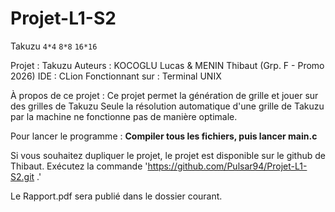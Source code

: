 # Projet-L1-S2
Takuzu `4*4` `8*8` `16*16`

Projet : Takuzu
Auteurs : KOCOGLU Lucas & MENIN Thibaut (Grp. F - Promo 2026)
IDE : CLion
Fonctionnant sur : Terminal UNIX

À propos de ce projet :
Ce projet permet la génération de grille et jouer sur des grilles de Takuzu
Seule la résolution automatique d'une grille de Takuzu par la machine ne fonctionne pas de manière optimale.

Pour lancer le programme :
**Compiler tous les fichiers, puis lancer main.c**

Si vous souhaitez dupliquer le projet, le projet est disponible sur le github de Thibaut. Exécutez la commande 'https://github.com/Pulsar94/Projet-L1-S2.git .'

Le Rapport.pdf sera publié dans le dossier courant.
